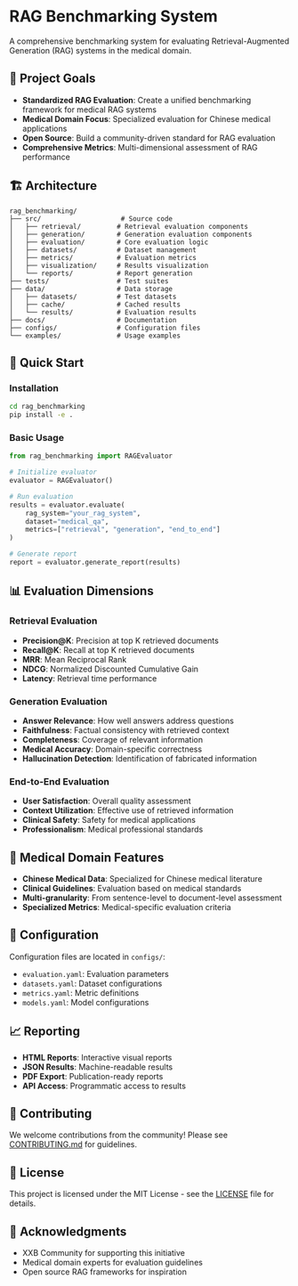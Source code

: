 # RAG Benchmarking System

A comprehensive benchmarking system for evaluating Retrieval-Augmented Generation (RAG) systems in the medical domain.

## 🎯 Project Goals

- **Standardized RAG Evaluation**: Create a unified benchmarking framework for medical RAG systems
- **Medical Domain Focus**: Specialized evaluation for Chinese medical applications
- **Open Source**: Build a community-driven standard for RAG evaluation
- **Comprehensive Metrics**: Multi-dimensional assessment of RAG performance

## 🏗️ Architecture

```
rag_benchmarking/
├── src/                    # Source code
│   ├── retrieval/         # Retrieval evaluation components
│   ├── generation/        # Generation evaluation components  
│   ├── evaluation/        # Core evaluation logic
│   ├── datasets/          # Dataset management
│   ├── metrics/           # Evaluation metrics
│   ├── visualization/     # Results visualization
│   └── reports/           # Report generation
├── tests/                 # Test suites
├── data/                  # Data storage
│   ├── datasets/          # Test datasets
│   ├── cache/             # Cached results
│   └── results/           # Evaluation results
├── docs/                  # Documentation
├── configs/               # Configuration files
└── examples/              # Usage examples
```

## 🚀 Quick Start

### Installation

```bash
cd rag_benchmarking
pip install -e .
```

### Basic Usage

```python
from rag_benchmarking import RAGEvaluator

# Initialize evaluator
evaluator = RAGEvaluator()

# Run evaluation
results = evaluator.evaluate(
    rag_system="your_rag_system",
    dataset="medical_qa",
    metrics=["retrieval", "generation", "end_to_end"]
)

# Generate report
report = evaluator.generate_report(results)
```

## 📊 Evaluation Dimensions

### Retrieval Evaluation
- **Precision@K**: Precision at top K retrieved documents
- **Recall@K**: Recall at top K retrieved documents
- **MRR**: Mean Reciprocal Rank
- **NDCG**: Normalized Discounted Cumulative Gain
- **Latency**: Retrieval time performance

### Generation Evaluation
- **Answer Relevance**: How well answers address questions
- **Faithfulness**: Factual consistency with retrieved context
- **Completeness**: Coverage of relevant information
- **Medical Accuracy**: Domain-specific correctness
- **Hallucination Detection**: Identification of fabricated information

### End-to-End Evaluation
- **User Satisfaction**: Overall quality assessment
- **Context Utilization**: Effective use of retrieved information
- **Clinical Safety**: Safety for medical applications
- **Professionalism**: Medical professional standards

## 🏥 Medical Domain Features

- **Chinese Medical Data**: Specialized for Chinese medical literature
- **Clinical Guidelines**: Evaluation based on medical standards
- **Multi-granularity**: From sentence-level to document-level assessment
- **Specialized Metrics**: Medical-specific evaluation criteria

## 🔧 Configuration

Configuration files are located in `configs/`:

- `evaluation.yaml`: Evaluation parameters
- `datasets.yaml`: Dataset configurations
- `metrics.yaml`: Metric definitions
- `models.yaml`: Model configurations

## 📈 Reporting

- **HTML Reports**: Interactive visual reports
- **JSON Results**: Machine-readable results
- **PDF Export**: Publication-ready reports
- **API Access**: Programmatic access to results

## 🤝 Contributing

We welcome contributions from the community! Please see [CONTRIBUTING.md](CONTRIBUTING.md) for guidelines.

## 📄 License

This project is licensed under the MIT License - see the [LICENSE](LICENSE) file for details.

## 🙏 Acknowledgments

- XXB Community for supporting this initiative
- Medical domain experts for evaluation guidelines
- Open source RAG frameworks for inspiration